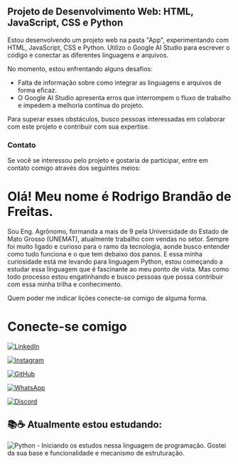 ## Projeto de Desenvolvimento Web: HTML, JavaScript, CSS e Python

Estou desenvolvendo um projeto web na pasta "App", experimentando com HTML, JavaScript, CSS e Python.  Utilizo o Google AI Studio para escrever o código e conectar as diferentes linguagens e arquivos.

No momento, estou enfrentando alguns desafios:

* Falta de informação sobre como integrar as linguagens e arquivos de forma eficaz.
* O Google AI Studio apresenta erros que interrompem o fluxo de trabalho e impedem a melhoria contínua do projeto. 

Para superar esses obstáculos, busco pessoas interessadas em colaborar com este projeto e contribuir com sua expertise.

### Contato

Se você se interessou pelo projeto e gostaria de participar, entre em contato comigo através dos seguintes meios:

# Olá! Meu nome é Rodrigo Brandão de Freitas.

Sou Eng. Agrônomo, formanda a mais de 9 pela Universidade do Estado de Mato Grosso (UNEMAT), atualmente trabalho com vendas no setor. Sempre foi muito ligado e curioso para o ramo da tecnologia, aonde busco entender como tudo funciona e o que tem debaixo dos panos. E essa minha curiosidade está me levando para linguagem Python, estou começando a estudar essa linguagem que é fascinante ao meu ponto de vista. Mas como todo processo estou engatinhando e busco pessoas que possa contribuir com essa minha trilha e conhecimento. 

Quem poder me indicar lições conecte-se comigo de alguma forma. 

# Conecte-se comigo

[![LinkedIn](https://img.shields.io/badge/LinkedIn-000?style=for-the-badge&logo=linkedin&logoColor=0E76A8)](https://www.linkedin.com/in/rodrigo-brand%C3%A3o-de-freitas-2390b19b//)

[![Instagram](https://img.shields.io/badge/-Instagram-%23E4405F?style=for-the-badge&logo=instagram&logoColor=white)](https://www.instagram.com/rodrigobran/)

[![GitHub](https://img.shields.io/badge/GitHub-100000?style=for-the-badge&logo=github&logoColor=white)](https://github.com/RodrigooBrann)

[![WhatsApp](https://img.shields.io/badge/WhatsApp-25D366?style=for-the-badge&logo=whatsapp&logoColor=white)](https://api.whatsapp.com/send?phone=5566999648071&text=Ol%C3%A1,%20Sou%20Rodrigo,%20Como%20posso%20te%20ajudar%20hoje?)

[![Discord](https://img.shields.io/badge/Discord-7289DA?style=for-the-badge&logo=discord&logoColor=white)](https://discord.com/channels/@rodrigoobrann/)

## 📚☕ Atualmente estou estudando:
![Python](https://img.shields.io/badge/python-3670A0?style=for-the-badge&logo=python&logoColor=ffdd54) - Iniciando os estudos nessa linguagem de programação. Gostei da sua base e funcionalidade e mecanismo de estruturação. 
